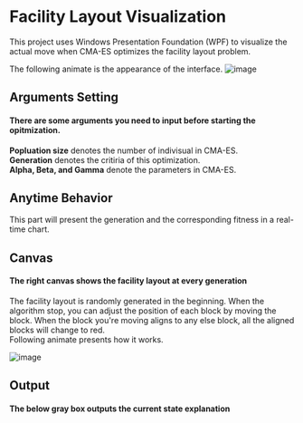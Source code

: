 # Facility Layout Visualization
This project uses Windows Presentation Foundation (WPF) to visualize the actual move when CMA-ES optimizes the facility layout problem.

The following animate is the appearance of the interface.
![image](https://github.com/CodeGoood/Facility_layout/blob/master/CMAES_GUI.gif)

## Arguments Setting
#### There are some arguments you need to input before starting the opitmization.
**Popluation size** denotes the number of indivisual in CMA-ES.  
**Generation** denotes the critiria of this optimization.  
**Alpha, Beta, and Gamma** denote the parameters in CMA-ES.  

## Anytime Behavior
This part will present the generation and the corresponding fitness in a real-time chart.

## Canvas
#### The right canvas shows the facility layout at every generation
The facility layout is randomly generated in the beginning. When the algorithm stop, you can adjust the position of each block by moving the block. When the block you're moving aligns to any else block, all the aligned blocks will change to red.  
Following animate presents how it works.  

![image](https://github.com/CodeGoood/Facility_layout/blob/master/Block%20move.gif)

## Output
#### The below gray box outputs the current state explanation
